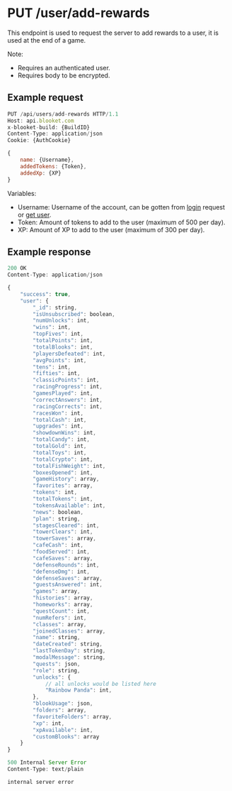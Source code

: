 # PUT /user/add-rewards

This endpoint is used to request the server to add rewards to a user, it is used at the end of a game.

Note:

- Requires an authenticated user.
- Requires body to be encrypted.

## Example request

```js
PUT /api/users/add-rewards HTTP/1.1
Host: api.blooket.com
x-blooket-build: {BuildID}
Content-Type: application/json
Cookie: {AuthCookie}

{
	name: {Username},
	addedTokens: {Token},
	addedXp: {XP}
}
```

Variables:

- Username: Username of the account, can be gotten from [login](../auth/Login.md) request or [get user](./GetUser.md).
- Token: Amount of tokens to add to the user (maximum of 500 per day).
- XP: Amount of XP to add to the user (maximum of 300 per day).

## Example response

```js
200 OK
Content-Type: application/json

{
    "success": true,
    "user": {
        "_id": string,
        "isUnsubscribed": boolean,
        "numUnlocks": int,
        "wins": int,
        "topFives": int,
        "totalPoints": int,
        "totalBlooks": int,
        "playersDefeated": int,
        "avgPoints": int,
        "tens": int,
        "fifties": int,
        "classicPoints": int,
        "racingProgress": int,
        "gamesPlayed": int,
        "correctAnswers": int,
        "racingCorrects": int,
        "racesWon": int,
        "totalCash": int,
        "upgrades": int,
        "showdownWins": int,
        "totalCandy": int,
        "totalGold": int,
        "totalToys": int,
        "totalCrypto": int,
        "totalFishWeight": int,
        "boxesOpened": int,
        "gameHistory": array,
        "favorites": array,
        "tokens": int,
        "totalTokens": int,
        "tokensAvailable": int,
        "news": boolean,
        "plan": string,
        "stagesCleared": int,
        "towerClears": int,
        "towerSaves": array,
        "cafeCash": int,
        "foodServed": int,
        "cafeSaves": array,
        "defenseRounds": int,
        "defenseDmg": int,
        "defenseSaves": array,
        "guestsAnswered": int,
        "games": array,
        "histories": array,
        "homeworks": array,
        "questCount": int,
        "numRefers": int,
        "classes": array,
        "joinedClasses": array,
        "name": string,
        "dateCreated": string,
        "lastTokenDay": string,
        "modalMessage": string,
        "quests": json,
        "role": string,
        "unlocks": {
			// all unlocks would be listed here
            "Rainbow Panda": int,
        },
        "blookUsage": json,
        "folders": array,
        "favoriteFolders": array,
        "xp": int,
        "xpAvailable": int,
        "customBlooks": array
    }
}
```

```js
500 Internal Server Error
Content-Type: text/plain

internal server error
```
